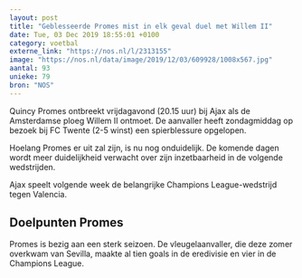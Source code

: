 ```yaml
---
layout: post
title: "Geblesseerde Promes mist in elk geval duel met Willem II"
date: Tue, 03 Dec 2019 18:55:01 +0100
category: voetbal
externe_link: "https://nos.nl/l/2313155"
image: "https://nos.nl/data/image/2019/12/03/609928/1008x567.jpg"
aantal: 93
unieke: 79
bron: "NOS"
---
```


<p>Quincy Promes ontbreekt vrijdagavond (20.15 uur) bij Ajax als de Amsterdamse ploeg Willem II ontmoet. De aanvaller heeft zondagmiddag op bezoek bij FC Twente (2-5 winst) een spierblessure opgelopen.</p>
<p>Hoelang Promes er uit zal zijn, is nu nog onduidelijk. De komende dagen wordt meer duidelijkheid verwacht over zijn inzetbaarheid in de volgende wedstrijden.</p>
<p>Ajax speelt volgende week de belangrijke Champions League-wedstrijd tegen Valencia.</p>
<h2>Doelpunten Promes</h2>
<p>Promes is bezig aan een sterk seizoen. De vleugelaanvaller, die deze zomer overkwam van Sevilla, maakte al tien goals in de eredivisie en vier in de Champions League.</p>
